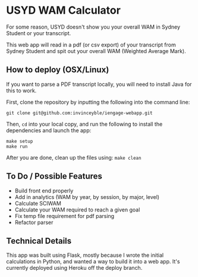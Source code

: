 # USYD WAM Calculator
For some reason, USYD doesn't show you your overall WAM in Sydney Student or your transcript. 

This web app will read in a pdf (or csv export) of your transcript from Sydney Student and spit out your overall WAM (Weighted Average Mark).

## How to deploy (OSX/Linux)
If you want to parse a PDF transcript locally, you will need to install Java for this to work.

First, clone the repository by inputting the following into the command line:

```git clone git@github.com:invinceyble/iengage-webapp.git```

Then, `cd` into your local copy, and run the following to install the dependencies and launch the app:
```
make setup
make run
```

After you are done, clean up the files using:
```make clean```

## To Do / Possible Features
- Build front end properly
- Add in analytics (WAM by year, by session, by major, level) 
- Calculate SCIWAM
- Calculate your WAM required to reach a given goal
- Fix temp file requirement for pdf parsing
- Refactor parser

## Technical Details
This app was built using Flask, mostly because I wrote the initial calculations in Python, and wanted a way to build it into a web app. It's currently deployed using Heroku off the deploy branch.  